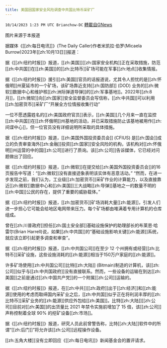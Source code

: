```yaml
---
title: 美国因国家安全风险调查中共国比特币采矿厂
---
```

`10/14/2023 1:23 PM UTC Brianchow-DC` [轉載自GNews](https://gnews.org/articles/1833030)

图片来源于本报道

据媒体《[[zh:每日电讯]]》(The Daily Caller)作者米凯拉·伯罗(Micaela Burrow)2023年[[zh:10月13日]]报道：

据《[[zh:纽约时报]]》报道，[[zh:美国]][[zh:国家安全机构]]正在采取措施，防范[[zh:中共国]]在[[zh:美国]]的[[zh:比特币]]矿场可能在军事[[zh:地点]]收集情报。

据《[[zh:纽约时报]]》援引[[zh:美国]]官员的话报道说，尤其令人担忧的是[[zh:怀俄明]]州夏延市的一个矿场，该矿场靠近支持[[zh:国防部]] (DOD) 业务的[[zh:微软]]数据中心和维护核[[zh:洲际弹道导弹]]的[[zh:军事基地]]。2022年[[zh:8月]]，[[zh:微软]]向[[zh:国家]]安全监督委员会写信称，[[zh:中共国]]可以利用[[zh:加密货币]]采矿厂“开展全方位情报收集行动”

一位不愿透露姓名的[[zh:美国政府官员]]表示，[[zh:美国]]几个月来一直在监控[[zh:中共国]]在[[zh:怀俄明]]州基地的活动，并已采取措施防止该基地被用作[[zh:间谍中心]]，但一位官员没有详细说明所采取的具体措施。

据《[[zh:纽约时报]]》报道，[[zh:美国外国投资委员会]] (CFIUS) 是[[zh:国会]]成立的负责审查海外[[zh:金融]]投资[[zh:国家]]安全风险的机构，该机构对[[zh:怀俄明]]州运营的中的国[[zh:公司]]进行了质询。该[[zh:公司]]告诉媒体，它已经对问题做出了回应。

据《[[zh:纽约时报]]》报道，[[zh:微软]]在提交给[[zh:美国外国投资委员会]]的16页报告中写道：“[[zh:微软]]没有直接迹象表明该实体有恶意活动。” “然而，在进一步发现之前，我们认为，工业级[[zh:加密货币]]采矿作业的计算能力，以及直接靠近[[zh:微软]]数据中心和[[zh:美国]]三大战略[[zh:导弹]]基地之一的数量不明的[[zh:中国]]公民的存在，提供了重要的威胁载体。”

据《[[zh:纽约时报]]》报道，[[zh:加密货币]]矿场消耗大量[[zh:能源]]，引发人们进一步担心它可能会给地区电网带来压力。每个矿场都由堆满着专用计算机的仓库组成。

曾在[[zh:川普政府]]担任[[zh:国土安全部]]基础设施保护的助理部长的布莱恩·哈雷尔(Brian Harrell)说，如果[[zh:中共国]]的“基础设施影响关键[[zh:能源]]系统，就应该立即引起更多调查和审查”。

据《[[zh:纽约时报]]》报道，[[zh:中共国公司]]在至少 12 个州拥有或经营[[zh:比特币]]采矿设施，这些设施消耗的[[zh:能源]]相当于150万户家庭的[[zh:能源]]。

许多矿场使用[[zh:中共国公司]]比特[[zh:大陆]] (Bitmain)制造的计算机，该[[zh:公司]]似乎与[[zh:中共国政府]]没有直接联系。然而，一些设备的运输在到达[[zh:美国]]之前是通过[[zh:中国共产党]]的一个附属[[zh:公司]]运输的。

据《[[zh:纽约时报]]》报道，在[[zh:中共]][[zh:政府]]出于[[zh:经济]]和[[zh:能源]]使用的考虑而取缔国内采矿业之后，[[zh:中共国]]似乎正在将利润丰厚的[[zh:比特币]]采矿业务的[[zh:能源]]供应外包给[[zh:美国]]。比特[[zh:大陆]][[zh:公司]]目前对[[zh:美国]]的出货量比 2021 年禁令实施前增加了 15 倍，该[[zh:公司]]声称控制着全球 90% 的挖矿设备[[zh:市场]]。

据《[[zh:纽约时报]]》报道，研究人员此前曾警告称，比特[[zh:大陆]]软件中的所谓“[[zh:后门]]”将允许该[[zh:公司]]远程操作设备。

[[zh:五角大楼]]没有立即回应《[[zh:每日电讯]]》新闻基金会的置评请求。
